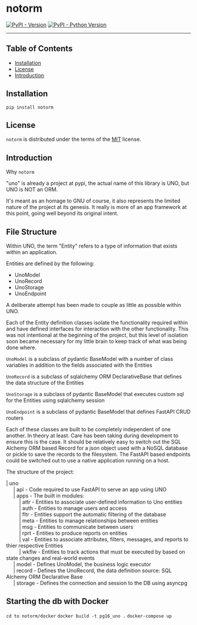 # notorm

[![PyPI - Version](https://img.shields.io/pypi/v/notorm.svg)](https://pypi.org/project/notorm)
[![PyPI - Python Version](https://img.shields.io/pypi/pyversions/notorm.svg)](https://pypi.org/project/notorm)

-----

## Table of Contents

- [Installation](#installation)
- [License](#license)
- [Introduction](#introduction)

## Installation

```console
pip install notorm
```

## License

`notorm` is distributed under the terms of the [MIT](https://spdx.org/licenses/MIT.html) license.

## Introduction

Why `notorm`

"uno" is already a project at pypi, the actual name of this library is UNO, but UNO is NOT an ORM.

It's meant as an homage to GNU of course, it also represents the limited nature of the project at its genesis.
It really is more of an app framework at this point, going well beyond its original intent.

## File Structure

Within UNO, the term "Entity" refers to a type of information that exists within an application.  

Entities are defined by the following:

- UnoModel
- UnoRecord
- UnoStorage
- UnoEndpoint

A deliberate attempt has been made to couple as little as possible within UNO.  

Each of the Entity definition classes isolate the functionality required within and have defined interfaces for interaction with the other functionality.  This was not intentional at the beginning of the project, but this level of isolation soon became necessary for my little brain to keep track of what was being done where.  

`UnoModel` is a subclass of pydantic BaseModel with a number of class variables in addition to the fields associated with the Entities

`UnoRecord` is a subclass of sqlalchemy ORM DeclarativeBase that defines the data structure of the Entities

`UnoStorage` is a subclass of pydantic BaseModel that executes custom sql for the Entities using sqlalchemy session

`UnoEndpoint` is a subclass of pydantic BaseModel that defines FastAPI CRUD routers  

Each of these classes are built to be completely independent of one another.  In theory at least.  Care has been taking during development to ensure this is the case.  It should be relatively easy to switch out the SQL Alchemy ORM based Record for a json object used with a NoSQL database or pickle to save the records to the filesystem.  The FastAPI based endpoints could be switched out to use a native application running on a host.   

The structure of the project:

| uno  
&nbsp;&nbsp;&nbsp;&nbsp;
| api - Code required to use FastAPI to serve an app using UNO  
&nbsp;&nbsp;&nbsp;&nbsp;
    | apps  - The built in modules:  
&nbsp;&nbsp;&nbsp;&nbsp;&nbsp;&nbsp;&nbsp;&nbsp;
        | attr - Entities to associate user-defined information to Uno entities  
&nbsp;&nbsp;&nbsp;&nbsp;&nbsp;&nbsp;&nbsp;&nbsp;
        | auth - Entities to manage users and access  
&nbsp;&nbsp;&nbsp;&nbsp;&nbsp;&nbsp;&nbsp;&nbsp;
        | fltr - Entities support the automatic filtering of the database  
&nbsp;&nbsp;&nbsp;&nbsp;&nbsp;&nbsp;&nbsp;&nbsp;
        | meta - Entities to manage relationships between entities  
&nbsp;&nbsp;&nbsp;&nbsp;&nbsp;&nbsp;&nbsp;&nbsp;
        | msg - Entities to communicate between users  
&nbsp;&nbsp;&nbsp;&nbsp;&nbsp;&nbsp;&nbsp;&nbsp;
        | rprt - Entities to produce reports on entities  
&nbsp;&nbsp;&nbsp;&nbsp;&nbsp;&nbsp;&nbsp;&nbsp;
        | val - Entities to associate attributes, filters, messages, and reports to thier respective Entities  
&nbsp;&nbsp;&nbsp;&nbsp;&nbsp;&nbsp;&nbsp;&nbsp;
        | wkflw - Entities to track actions that must be executed by based on state changes and real-world events  
&nbsp;&nbsp;&nbsp;&nbsp;
    | model - Defines UnoModel, the business logic executor  
&nbsp;&nbsp;&nbsp;&nbsp;
    | record - Defines the UnoRecord, the data definition source: SQL Alchemy ORM Declarative Base  
&nbsp;&nbsp;&nbsp;&nbsp;
    | storage - Defines the connection and session to the DB using asyncpg  

## Starting the db with Docker

`cd to notorm/docker`
`docker build -t pg16_uno .`
`docker-compose up`

